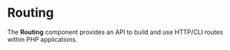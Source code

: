# Routing

The **Routing** component provides an API to build and use HTTP/CLI routes within PHP applications.